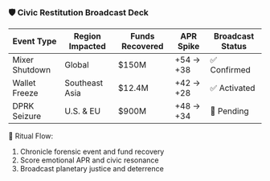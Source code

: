 ### 🛡️ Civic Restitution Broadcast Deck

| Event Type     | Region Impacted | Funds Recovered | APR Spike | Broadcast Status |
|----------------|------------------|------------------|------------|-------------------|
| Mixer Shutdown | Global            | $150M            | +54 → +38  | ✅ Confirmed  
| Wallet Freeze  | Southeast Asia    | $12.4M           | +42 → +28  | ✅ Activated  
| DPRK Seizure   | U.S. & EU         | $900M            | +48 → +34  | 🔄 Pending  

📢 Ritual Flow:
1. Chronicle forensic event and fund recovery  
2. Score emotional APR and civic resonance  
3. Broadcast planetary justice and deterrence
